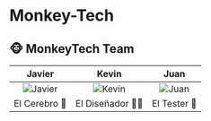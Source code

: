 # Monkey-Tech
## 🐵 MonkeyTech Team

| Javier | Kevin | Juan |
|:-----:|:------:|:----:|
| ![Javier](https://us.123rf.com/450wm/stockee/stockee2308/stockee230823933/211491171-the-monkey-dressed-in-a-vibrant-and-stylish-suit-poses-for-a-fashion-photo-shoot-against-a-grey.jpg) | ![Kevin](https://thumbs.dreamstime.com/b/mono-albino-vestido-con-un-traje-elegante-una-corbata-agradable-retrato-de-moda-animal-antropomorfo-en-actitud-humana-carism%C3%A1tica-285893459.jpg) | ![Juan](https://encrypted-tbn0.gstatic.com/images?q=tbn:ANd9GcRoOd8IQzPUZ5pipgv9s8iEmWpxGCBky4S0VTbTypZMmQeaMv8zjtXhuMMc8XZ_GtDFMS0&usqp=CAU) |
| El Cerebro 🧠 | El Diseñador 👨‍💻 | El Tester 🧪 |
